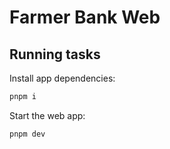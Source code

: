 # Farmer Bank Web

## Running tasks

Install app dependencies:

```bash
pnpm i
```

Start the web app:

```bash
pnpm dev
```
